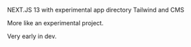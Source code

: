 NEXT.JS 13 with experimental app directory Tailwind and CMS

More like an experimental project.

Very early in dev.

